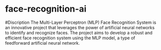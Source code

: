 # face-recognition-ai
#Discription
The Multi-Layer Perceptron (MLP) Face Recognition System is an innovative project that leverages the power of artificial neural networks to identify and recognize faces.
The project aims to develop a robust and efficient face recognition system using the MLP model, a type of feedforward artificial neural network.
